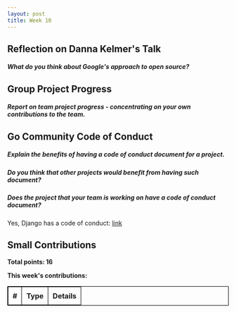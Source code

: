 ```yaml
---
layout: post
title: Week 10
---
```


Reflection on Danna Kelmer's Talk 
---------------------------------

##### What do you think about Google's approach to open source?  



Group Project Progress
----------------------

##### Report on team project progress - concentrating on your own contributions to the team.  




Go Community Code of Conduct
----------------------------

##### Explain the benefits of having a code of conduct document for a project.  

##### Do you think that other projects would benefit from having such document?  

##### Does the project that your team is working on have a code of conduct document?  

Yes, Django has a code of conduct: [link](https://www.djangoproject.com/conduct/) 


Small Contributions
-------------------

**Total points: 16**  

**This week's contributions:**  

|**#**|**Type**|**Details**|  
|-----|--------|-----------|  




<style>
    table {
        border-collapse:collapse;
        border: 1px solid black;
    }
    th, td {
        border: 1px solid black;
        padding: 10px;
    }
</style>